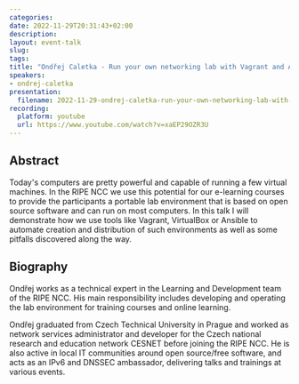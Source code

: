 ```yaml
---
categories:
date: 2022-11-29T20:31:43+02:00
description:
layout: event-talk
slug:
tags:
title: "Ondřej Caletka - Run your own networking lab with Vagrant and Ansible"
speakers:
- ondrej-caletka
presentation:
  filename: 2022-11-29-ondrej-caletka-run-your-own-networking-lab-with-vagrant-and-ansible.pdf
recording:
  platform: youtube
  url: https://www.youtube.com/watch?v=xaEP29OZR3U
---
```


## Abstract

Today's computers are pretty powerful and capable of running a few virtual machines. In the RIPE NCC we use this potential for our e-learning courses to provide the participants a portable lab environment that is based on open source software and can run on most computers. In this talk I will demonstrate how we use tools like Vagrant, VirtualBox or Ansible to automate creation and distribution of such environments as well as some pitfalls discovered along the way.

## Biography

Ondřej works as a technical expert in the Learning and Development team of the RIPE NCC. His main responsibility includes developing and operating the lab environment for training courses and online learning.

Ondřej graduated from Czech Technical University in Prague and worked as network services administrator and developer for the Czech national research and education network CESNET before joining the RIPE NCC. He is also active in local IT communities around open source/free software, and acts as an IPv6 and DNSSEC ambassador, delivering talks and trainings at various events.
